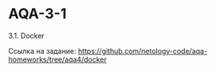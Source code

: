 # AQA-3-1
3.1. Docker

Ссылка на задание: https://github.com/netology-code/aqa-homeworks/tree/aqa4/docker
